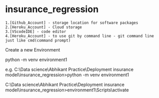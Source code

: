 # insurance_regression
    1.[Github_Account] - storage location for software packages
    2.[Heroku_Account] - Cloud storage
    3.[VScodeIDE] - code editor
    4.[Heroku_Account] - to use git by command line - git command line just like cmd(command prompt)

Create a new Environment

python -m venv environment1

e.g.
C:\Data science\Abhikant Practice\Deployment insurance model\insurance_regression>python -m venv environment1

C:\Data science\Abhikant Practice\Deployment insurance model\insurance_regression>environment1\Scripts\activate